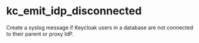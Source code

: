 # kc_emit_idp_disconnected
Create a syslog message if Keycloak users in a database are not connected to their parent or proxy IdP.
